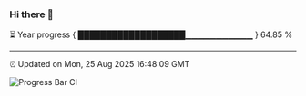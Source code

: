 ### Hi there 👋

⏳ Year progress { ███████████████████▁▁▁▁▁▁▁▁▁▁▁ } 64.85 %

---

⏰ Updated on Mon, 25 Aug 2025 16:48:09 GMT

![Progress Bar CI](https://github.com/IshwaranRudhara/GIT-ACTION/workflows/Progress%20Bar%20CI/badge.svg)
